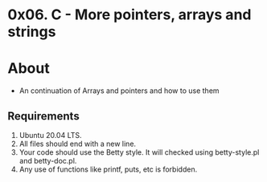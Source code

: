 # 0x06. C - More pointers, arrays and strings
# About
* An continuation of Arrays and pointers and how to use them

## Requirements
 1. Ubuntu 20.04 LTS.
 2. All files should end with a new line.
 3. Your code should use the Betty style. It will checked using betty-style.pl and betty-doc.pl.
 4. Any use of functions like printf, puts, etc is forbidden.
 